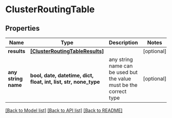 # ClusterRoutingTable


## Properties
Name | Type | Description | Notes
------------ | ------------- | ------------- | -------------
**results** | [**[ClusterRoutingTableResults]**](ClusterRoutingTableResults.md) |  | [optional] 
**any string name** | **bool, date, datetime, dict, float, int, list, str, none_type** | any string name can be used but the value must be the correct type | [optional]

[[Back to Model list]](../README.md#documentation-for-models) [[Back to API list]](../README.md#documentation-for-api-endpoints) [[Back to README]](../README.md)


